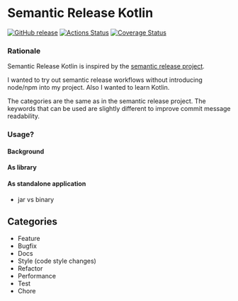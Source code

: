 Semantic Release Kotlin
========================

[![GitHub release](https://img.shields.io/github/release/jonasjurczok/semantic-release-kotlin.svg?label=Github%20Release)](https://github.com/JonasJurczok/semantic-release-kotlin/releases)
[![Actions Status](https://wdp9fww0r9.execute-api.us-west-2.amazonaws.com/production/badge/JonasJurczok/semantic-release-kotlin)](https://wdp9fww0r9.execute-api.us-west-2.amazonaws.com/production/results/jonasjurczok/semantic-release-kotlin)
[![Coverage Status](https://img.shields.io/coveralls/github/jonasjurczok/semantic-release-kotlin.svg?branch=master)](https://coveralls.io/github/JonasJurczok/semantic-release-kotlin?branch=master)

### Rationale
Semantic Release Kotlin is inspired by the [semantic release project](https://github.com/semantic-release/semantic-release).

I wanted to try out semantic release workflows without introducing node/npm into my project.
Also I wanted to learn Kotlin.

The categories are the same as in the semantic release project.
The keywords that can be used are slightly different to improve commit message readability. 
 

### Usage?
#### Background

#### As library
#### As standalone application
- jar vs binary

## Categories
* Feature
* Bugfix
* Docs
* Style (code style changes)
* Refactor
* Performance
* Test
* Chore